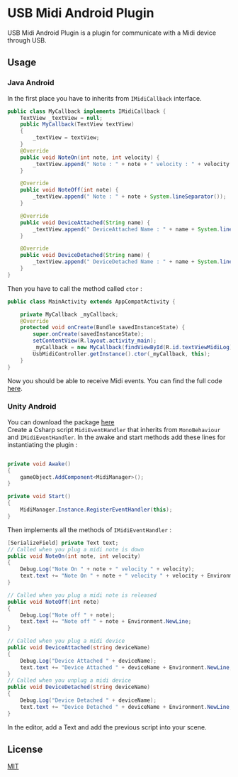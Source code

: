 # USB Midi Android Plugin

USB Midi Android Plugin is a plugin for communicate with a Midi device through USB.

## Usage

### Java Android


In the first place you have to inherits from `IMidiCallback` interface.

```java
public class MyCallback implements IMidiCallback {
    TextView _textView = null;
    public MyCallback(TextView textView)
    {
        _textView = textView;
    }
    @Override
    public void NoteOn(int note, int velocity) {
        _textView.append(" Note : " + note + " velocity : " + velocity + System.lineSeparator());
    }

    @Override
    public void NoteOff(int note) {
        _textView.append(" Note : " + note + System.lineSeparator());
    }

    @Override
    public void DeviceAttached(String name) {
        _textView.append(" DeviceAttached Name : " + name + System.lineSeparator());
    }

    @Override
    public void DeviceDetached(String name) {
        _textView.append(" DeviceDetached Name : " + name + System.lineSeparator());
    }
}
```

Then you have to call the method called `ctor` :

```java
public class MainActivity extends AppCompatActivity {

    private MyCallback _myCallback;
    @Override
    protected void onCreate(Bundle savedInstanceState) {
        super.onCreate(savedInstanceState);
        setContentView(R.layout.activity_main);
        _myCallback = new MyCallback(findViewById(R.id.textViewMidiLog));
        UsbMidiController.getInstance().ctor(_myCallback, this);
    }
}
```
Now you should be able to receive Midi events.
You can find the full code [here](./Examples/ExampleAndroidApplication).

### Unity Android

You can download the package [here](https://assetstore.unity.com/packages/tools/audio/usb-midi-android-plugin-211036?_ga=2.103712704.1324407781.1644182869-787380719.1640251751)
<br>
Create a Csharp script `MidiEventHandler` that inherits from `MonoBehaviour` and `IMidiEventHandler`.
In the awake and start methods add these lines for instantiating the plugin : 
```csharp

private void Awake()
{
    gameObject.AddComponent<MidiManager>();
}

private void Start()
{
    MidiManager.Instance.RegisterEventHandler(this);
}

```
Then implements all the methods of `IMidiEventHandler` :

```csharp
[SerializeField] private Text text;
// Called when you plug a midi note is down
public void NoteOn(int note, int velocity)
{
    Debug.Log("Note On " + note + " velocity " + velocity);
    text.text += "Note On " + note + " velocity " + velocity + Environment.NewLine;
}

// Called when you plug a midi note is released
public void NoteOff(int note)
{
    Debug.Log("Note off " + note);
    text.text += "Note off " + note + Environment.NewLine;
}

// Called when you plug a midi device
public void DeviceAttached(string deviceName)
{
    Debug.Log("Device Attached " + deviceName);
    text.text += "Device Attached " + deviceName + Environment.NewLine;
}
// Called when you unplug a midi device
public void DeviceDetached(string deviceName)
{
    Debug.Log("Device Detached " + deviceName);
    text.text += "Device Detached " + deviceName + Environment.NewLine;
}
```

In the editor, add a Text and add the previous script into your scene.
## License

[MIT](https://choosealicense.com/licenses/mit/)
